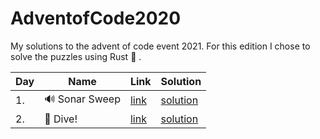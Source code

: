 # AdventofCode2020

My solutions to the advent of code event 2021. For this edition I chose to solve the puzzles using Rust :crab: .

| Day | Name        | Link           | Solution  |
| ------------- |-------------- |-------------|------|
| 1. | :loud_sound: Sonar Sweep      | [link](https://adventofcode.com/2021/day/1) | [solution](https://github.com/LWLeijten/AdventofCode2021/tree/main/solutions/day1) |
| 2. | :ocean:	 Dive!               | [link](https://adventofcode.com/2021/day/2) | [solution](https://github.com/LWLeijten/AdventofCode2021/tree/main/solutions/day2) |
